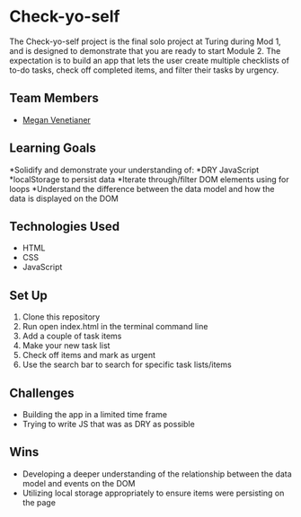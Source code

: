 # Check-yo-self

The Check-yo-self project is the final solo project at Turing during Mod 1, and is designed to demonstrate that you are ready to start Module 2. The expectation is to build an app that lets the user create multiple checklists of to-do tasks, check off completed items, and filter their tasks by urgency.

## Team Members
* [Megan Venetianer](https://github.com/megan-venetianer)

## Learning Goals
*Solidify and demonstrate your understanding of:
  *DRY JavaScript
  *localStorage to persist data
*Iterate through/filter DOM elements using for loops
*Understand the difference between the data model and how the data is displayed on the DOM

## Technologies Used
* HTML
* CSS
* JavaScript

## Set Up
1. Clone this repository
2. Run open index.html in the terminal command line
3. Add a couple of task items
4. Make your new task list
5. Check off items and mark as urgent
6. Use the search bar to search for specific task lists/items


## Challenges
* Building the app in a limited time frame
* Trying to write JS that was as DRY as possible

## Wins
* Developing a deeper understanding of the relationship between the data model and events on the DOM
* Utilizing local storage appropriately to ensure items were persisting on the page
